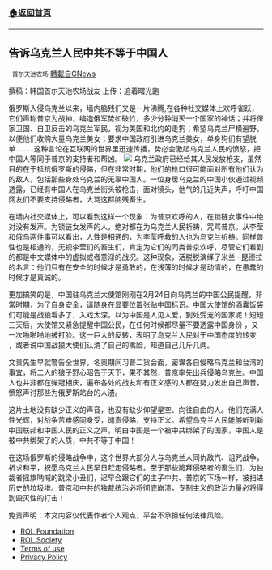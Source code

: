 ###  [:house:返回首頁](https://github.com/ourhimalayas/txt)
---


## 告诉乌克兰人民中共不等于中国人
` 首尔天池农场` [轉載自GNews](https://gnews.org/zh-hans/2079172/)

撰稿：韩国首尔天池农场战友
上传：追着曙光跑

俄罗斯入侵乌克兰以来，墙内脑残们又是一片沸腾,在各种社交媒体上欢呼雀跃，它们声称普京为战神，编造俄军势如破竹，多少分钟消灭一个国家的神话；并将保家卫国、自卫反击的乌克兰军民，视为美国和北约的走狗；希望乌克兰尸横遍野，以便他们收购大量乌克兰美女；要求中国政府引进乌克兰美女，单身狗们有望脱单………这种言论在互联网的世界里迅速传播，势必会激起乌克兰人民的愤怒，把中国人等同于普京的支持者和帮凶。
![](https://assets.gnews.org/wp-content/uploads/2022/02/WhatsApp-Image-2022-02-28-at-15.03.54-1.jpeg)
乌克兰政府已经给其人民发放枪支，虽然目的在于抵抗俄罗斯的侵略，但在非常时期，他们的枪口很可能面对所有他们认为的敌人，包括那些身处乌克兰的无辜中国人。一位身居乌克兰的中国小伙通过视频透露，已经有中国人在乌克兰街头被枪击，面对镜头，他气的几近失声，呼吁中国网友们不要支持侵略者，大骂这群脑残畜生。

在墙内社交媒体上，可以看到这样一个现象：为普京欢呼的人，在锁链女事件中绝对没有发声。为锁链女发声的人，绝对都在为乌克兰人民祈祷，咒骂普京。从李莹和俄乌两件事可以看出，人性是相通的，为李莹呼救的人也为乌克兰祈祷。同样兽性也是相通的，无视李莹们的畜生们，肯定为它们的同类普京欢呼，尽管它们看到的都是中文媒体中的虚拟或者意淫的战况。这种现象，活脱脱演绎了米兰 · 昆德拉的名言：他们只有在安全的时候才是勇敢的，在浅薄的时候才是动情的，在愚蠢的时候才是真诚的。

更加搞笑的是，中国驻乌克兰大使馆刚刚在2月24日向乌克兰的中国公民提醒，非常时期，为了自身安全，请随身在显要位置张贴中国标识。中国大使馆的酒囊饭袋们可能是战狼看多了，入戏太深，以为中国是人见人爱，到处受宠的国家呢！短短三天后，大使馆又紧急提醒中国公民，在任何时候都尽量不要透露中国身份 ，又一次啪啪啪地被打脸。这一巨大的反转，表明了乌克兰人民对于中国态度的转变 ，或者说中国战狼大使们认清了自己的嘴脸，知道自己几斤几两。

文贵先生早就警告全世界，冬奥期间习普二货会面，密谋各自侵略乌克兰和台湾的事宜，将二人的狼子野心昭告于天下，果不其然，普京率先出兵侵略乌克兰。中国人也并非都在弹冠相庆，遍布各处的战友和有正义感的人都在努力发出自己声音，愤怒声讨那些为俄罗斯站台的人渣。

这片土地没有缺少正义的声音，也没有缺少仰望星空、向往自由的人。他们充满人性光辉，对战争苦难感同身受，谴责侵略，支持正义。希望乌克兰人民能够听到新中国联邦和中国人民的正义之声，明白中国是一个被中共绑架了的国家，中国人是被中共绑架了的人质，中共不等于中国！

在这场俄罗斯的侵略战争中，这个世界大部分人与乌克兰人同仇敌忾、诅咒战争，祈求和平，祝愿乌克兰人民早日赶走侵略者。至于那些跪拜侵略者的畜生们，为独裁者摇旗呐喊的跳梁小丑们，迟早会跟它们的主子中共、普京的下场一样，被扫进历史的垃圾堆。普京和中共的独裁统治必将彻底崩溃，专制主义的政治力量必将得到毁灭性的打击！

 

免责声明：本文内容仅代表作者个人观点，平台不承担任何法律风险。

- [ROL Foundation](https://rolfoundation.org/)
- [ROL Society](https://rolsociety.org/)
- [Terms of use](https://gnews.org/terms-of-use-3/)
- [Privacy Policy](https://gnews.org/privacy-policy/)
